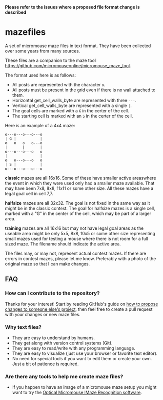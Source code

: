 **Please refer to the issues where a proposed file format change is described**

# mazefiles
A set of micromouse maze files in text format. They have been collected over some years from many sources.

These files are a companion to the maze tool https://github.com/micromouseonline/micromouse_maze_tool.

The format used here is as follows:

- All posts are represented with the character `o`.
- All posts must be present in the grid even if there is no wall attached to
  them.
- Horizontal get_cell_walls_byte are represented with three `---`.
- Vertical get_cell_walls_byte are represented with a single `|`.
- The goal cells are marked with a `G` in the certer of the cell.
- The starting cell is marked with an `S` in the certer of the cell.

Here is an example of a 4x4 maze:

```
o---o---o---o---o
| G |           |
o   o   o   o---o
|       |       |
o---o---o---o   o
|               |
o   o---o---o   o
| S |           |
o---o---o---o---o
```

**classic** mazes are all 16x16. Some of these have smaller active areaswhere the event in which they were used only had a smaller maze available. That may have been 7x8, 8x8, 11x11 or some other size. All these mazes have a legal goal cell in cell 7,7.

**halfsize** mazes are all 32x32. The goal is not fixed in the same way as it might be in the classic contest. The goal for halfsize mazes is a single cell, marked with a "G" in the center of the cell, which may be part of a larger area.

**training** mazes are all 16x16 but may not have legal goal areas as the useable area might be only 5x5, 8x8, 10x5 or some other size representing small mazes used for testing a mouse where there is not room for a full sized maze. The filename should indicate the active area.

The files may, or may not, represent actual contest mazes. If there are errors in contest mazes, please let me know. Preferably with a photo of the original maze so that I can make changes.


## FAQ

### How can I contribute to the repository?

Thanks for your interest! Start by reading GitHub's guide on [how to propose
changes to someone else's project][0], then feel free to create a pull request
with your changes or new maze files.

### Why text files?

- They are easy to understand by humans.
- They get along with version control systems (Git).
- They are easy to read/write with any programming language.
- They are easy to visualize (just use your browser or favorite text editor).
- No need for special tools if you want to edit them or create your own. Just
  a bit of patience is required.

### Are there any tools to help me create maze files?

- If you happen to have an image of a micromouse maze setup you might want to
  try the [Optical Micromouse IMaze Recognition software][1].


[0]: https://help.github.com/articles/fork-a-repo/
[1]: https://github.com/Theseus/ommr

